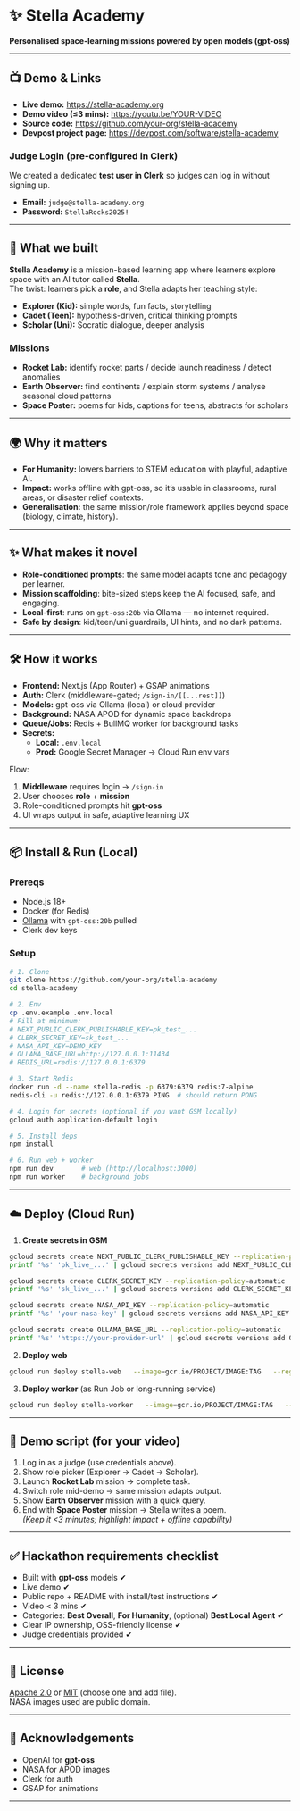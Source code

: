# ✨ Stella Academy
**Personalised space-learning missions powered by open models (gpt-oss)**

---

## 📺 Demo & Links
- **Live demo:** <https://stella-academy.org>
- **Demo video (≤3 mins):** <https://youtu.be/YOUR-VIDEO>
- **Source code:** <https://github.com/your-org/stella-academy>
- **Devpost project page:** <https://devpost.com/software/stella-academy>

### Judge Login (pre-configured in Clerk)
We created a dedicated **test user in Clerk** so judges can log in without signing up.

- **Email:** `judge@stella-academy.org`  
- **Password:** `StellaRocks2025!`

---

## 🚀 What we built
**Stella Academy** is a mission-based learning app where learners explore space with an AI tutor called **Stella**.  
The twist: learners pick a **role**, and Stella adapts her teaching style:

- **Explorer (Kid):** simple words, fun facts, storytelling  
- **Cadet (Teen):** hypothesis-driven, critical thinking prompts  
- **Scholar (Uni):** Socratic dialogue, deeper analysis  

### Missions
- **Rocket Lab:** identify rocket parts / decide launch readiness / detect anomalies  
- **Earth Observer:** find continents / explain storm systems / analyse seasonal cloud patterns  
- **Space Poster:** poems for kids, captions for teens, abstracts for scholars  

---

## 🌍 Why it matters
- **For Humanity:** lowers barriers to STEM education with playful, adaptive AI.  
- **Impact:** works offline with gpt-oss, so it’s usable in classrooms, rural areas, or disaster relief contexts.  
- **Generalisation:** the same mission/role framework applies beyond space (biology, climate, history).

---

## ✨ What makes it novel
- **Role-conditioned prompts**: the same model adapts tone and pedagogy per learner.  
- **Mission scaffolding**: bite-sized steps keep the AI focused, safe, and engaging.  
- **Local-first**: runs on `gpt-oss:20b` via Ollama — no internet required.  
- **Safe by design**: kid/teen/uni guardrails, UI hints, and no dark patterns.

---

## 🛠️ How it works
- **Frontend:** Next.js (App Router) + GSAP animations  
- **Auth:** Clerk (middleware-gated; `/sign-in/[[...rest]]`)  
- **Models:** gpt-oss via Ollama (local) or cloud provider  
- **Background:** NASA APOD for dynamic space backdrops  
- **Queue/Jobs:** Redis + BullMQ worker for background tasks  
- **Secrets:**  
  - **Local:** `.env.local`  
  - **Prod:** Google Secret Manager → Cloud Run env vars  

Flow:
1. **Middleware** requires login → `/sign-in`  
2. User chooses **role** + **mission**  
3. Role-conditioned prompts hit **gpt-oss**  
4. UI wraps output in safe, adaptive learning UX  

---

## 📦 Install & Run (Local)

### Prereqs
- Node.js 18+  
- Docker (for Redis)  
- [Ollama](https://ollama.ai) with `gpt-oss:20b` pulled  
- Clerk dev keys  

### Setup
```bash
# 1. Clone
git clone https://github.com/your-org/stella-academy
cd stella-academy

# 2. Env
cp .env.example .env.local
# Fill at minimum:
# NEXT_PUBLIC_CLERK_PUBLISHABLE_KEY=pk_test_...
# CLERK_SECRET_KEY=sk_test_...
# NASA_API_KEY=DEMO_KEY
# OLLAMA_BASE_URL=http://127.0.0.1:11434
# REDIS_URL=redis://127.0.0.1:6379

# 3. Start Redis
docker run -d --name stella-redis -p 6379:6379 redis:7-alpine
redis-cli -u redis://127.0.0.1:6379 PING  # should return PONG

# 4. Login for secrets (optional if you want GSM locally)
gcloud auth application-default login

# 5. Install deps
npm install

# 6. Run web + worker
npm run dev       # web (http://localhost:3000)
npm run worker    # background jobs
```

---

## ☁️ Deploy (Cloud Run)

1. **Create secrets in GSM**
```bash
gcloud secrets create NEXT_PUBLIC_CLERK_PUBLISHABLE_KEY --replication-policy=automatic
printf '%s' 'pk_live_...' | gcloud secrets versions add NEXT_PUBLIC_CLERK_PUBLISHABLE_KEY --data-file=-

gcloud secrets create CLERK_SECRET_KEY --replication-policy=automatic
printf '%s' 'sk_live_...' | gcloud secrets versions add CLERK_SECRET_KEY --data-file=-

gcloud secrets create NASA_API_KEY --replication-policy=automatic
printf '%s' 'your-nasa-key' | gcloud secrets versions add NASA_API_KEY --data-file=-

gcloud secrets create OLLAMA_BASE_URL --replication-policy=automatic
printf '%s' 'https://your-provider-url' | gcloud secrets versions add OLLAMA_BASE_URL --data-file=-
```

2. **Deploy web**
```bash
gcloud run deploy stella-web   --image=gcr.io/PROJECT/IMAGE:TAG   --region=europe-west1   --allow-unauthenticated   --set-secrets=NEXT_PUBLIC_CLERK_PUBLISHABLE_KEY=NEXT_PUBLIC_CLERK_PUBLISHABLE_KEY:latest   --set-secrets=CLERK_SECRET_KEY=CLERK_SECRET_KEY:latest   --set-secrets=NASA_API_KEY=NASA_API_KEY:latest   --set-secrets=OLLAMA_BASE_URL=OLLAMA_BASE_URL:latest   --update-env-vars=REDIS_URL=redis://your-redis:6379,LLM_QUEUE_NAME=llm-queue,NODE_ENV=production
```

3. **Deploy worker** (as Run Job or long-running service)
```bash
gcloud run deploy stella-worker   --image=gcr.io/PROJECT/IMAGE:TAG   --region=europe-west1   --no-allow-unauthenticated   --set-env-vars=REDIS_URL=redis://your-redis:6379,LLM_QUEUE_NAME=llm-queue,NODE_ENV=production
```

---

## 🎥 Demo script (for your video)
1. Log in as a judge (use credentials above).  
2. Show role picker (Explorer → Cadet → Scholar).  
3. Launch **Rocket Lab** mission → complete task.  
4. Switch role mid-demo → same mission adapts output.  
5. Show **Earth Observer** mission with a quick query.  
6. End with **Space Poster** mission → Stella writes a poem.  
*(Keep it <3 minutes; highlight impact + offline capability)*

---

## ✅ Hackathon requirements checklist
- Built with **gpt-oss** models ✔  
- Live demo ✔  
- Public repo + README with install/test instructions ✔  
- Video < 3 mins ✔  
- Categories: **Best Overall**, **For Humanity**, (optional) **Best Local Agent** ✔  
- Clear IP ownership, OSS-friendly license ✔  
- Judge credentials provided ✔  

---

## 📜 License
[Apache 2.0](LICENSE) or [MIT](LICENSE) (choose one and add file).  
NASA images used are public domain.

---

## 🙏 Acknowledgements
- OpenAI for **gpt-oss**  
- NASA for APOD images  
- Clerk for auth  
- GSAP for animations  

---
